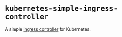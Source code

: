 # `kubernetes-simple-ingress-controller`
A simple [ingress controller](https://kubernetes.io/docs/concepts/services-networking/ingress-controllers/) for Kubernetes.
